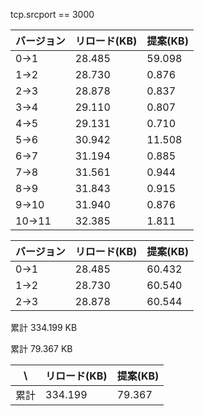 tcp.srcport == 3000

|  バージョン  |  リロード(KB)  |  提案(KB)  |
| ---- | ---- | ---- |
|  0->1  |  28.485  |  59.098  |
|  1->2  |  28.730  |  0.876  |
|  2->3  |  28.878  |  0.837  |
|  3->4  |  29.110  |  0.807  |
|  4->5  |  29.131  |  0.710  |
|  5->6  |  30.942  |  11.508  |
|  6->7  |  31.194  |  0.885  |
|  7->8  |  31.561  |  0.944  |
|  8->9  |  31.843  |  0.915  |
|  9->10  |  31.940  |  0.876  |
|  10->11  |  32.385  |  1.811  |

|  バージョン  |  リロード(KB)  |  提案(KB)  |
| ---- | ---- | ---- |
|  0->1  |  28.485  |  60.432  |
|  1->2  |  28.730  |  60.540 |
|  2->3  |  28.878  |  60.544  |

累計 334.199 KB

累計 79.367 KB


| \ |  リロード(KB)  |  提案(KB)  |
| ---- | ---- | ---- |
|  累計  |  334.199  |  79.367  |
